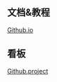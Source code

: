 ## 文档&教程

[Github.io](https://tornaco.github.io/Thanox/)

## 看板

[Github.project](https://github.com/Tornaco/Thanox/projects)

